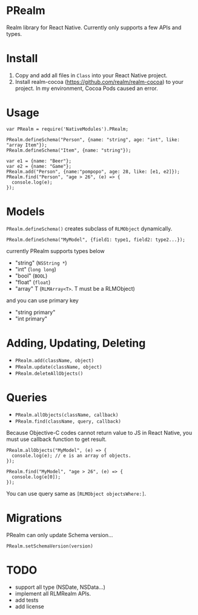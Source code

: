 # PRealm
Realm library for React Native. Currently only supports a few APIs and types.

# Install
1. Copy and add all files in `Class` into your React Native project.
2. Install realm-cocoa (https://github.com/realm/realm-cocoa) to your project. In my environment, Cocoa Pods caused an error.

# Usage

```
var PRealm = require('NativeModules').PRealm;

PRealm.defineSchema("Person", {name: "string", age: "int", like: "array Item"});
PRealm.defineSchema("Item", {name: "string"});

var e1 = {name: "Beer"};
var e2 = {name: "Game"};
PRealm.add("Person", {name:"pompopo", age: 28, like: [e1, e2]});
PRealm.find("Person", "age > 26", (e) => {
  console.log(e);
});
```

# Models
`PRealm.defineSchema()` creates subclass of `RLMObject` dynamically.
```
PRealm.defineSchema("MyModel", {field1: type1, field2: type2...});
```
currently PRealm supports types below

- "string" (`NSString *`)
- "int" (`long long`)
- "bool" (`BOOL`)
- "float" (`float`)
- "array" T (`RLMArray<T>`. T must be a RLMObject)

and you can use primary key
- "string primary"
- "int primary"

# Adding, Updating, Deleting

- `PRealm.add(className, object)`
- `PRealm.update(className, object)`
- `PRealm.deleteAllObjects()`

# Queries
- `PRealm.allObjects(className, callback)`
- `PRealm.find(className, query, callback)`

Because Objective-C codes cannot return value to JS in React Native, you must use callback function to get result.
```
PRealm.allObjects("MyModel", (e) => {
  console.log(e); // e is an array of objects.
});

PRealm.find("MyModel", "age > 26", (e) => {
  console.log(e[0]);
});
```
You can use query same as `[RLMObject objectsWhere:]`.

# Migrations
PRealm can only update Schema version...

`PRealm.setSchemaVersion(version)`

# TODO
- support all type (NSDate, NSData...)
- implement all RLMRealm APIs.
- add tests
- add license

